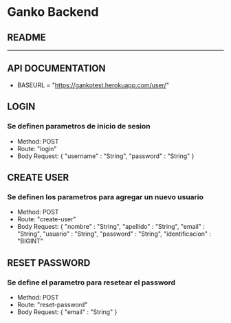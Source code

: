 # Ganko Backend
## README
 
-------------------
## API DOCUMENTATION

* BASEURL = "https://gankotest.herokuapp.com/user/"

## LOGIN
### Se definen parametros de inicio de sesion
* Method: POST
* Route: "login"
* Body Request: {
    "username" : "String",
    "password" : "String"
}

## CREATE USER
### Se definen los parametros para agregar un nuevo usuario
* Method: POST
* Route: "create-user"
* Body Request: {
    "nombre" : "String",
    "apellido" : "String",
    "email" : "String",
    "usuario" : "String",
    "password" : "String",
    "identificacion" : "BIGINT"

## RESET PASSWORD
### Se define el parametro para resetear el password
* Method: POST
* Route: "reset-password"
* Body Request: {
    "email" : "String"
}
